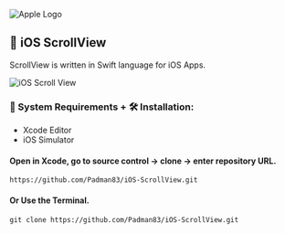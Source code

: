 ![Apple Logo](https://user-images.githubusercontent.com/45048950/73131198-bca1e580-4041-11ea-8f8d-ebfd844f0e64.png) 

## 📱 iOS ScrollView

ScrollView is written in Swift language for iOS Apps.

![iOS Scroll View](https://user-images.githubusercontent.com/45048950/74952813-c13c9c80-543b-11ea-908c-55812cd84247.gif)

### 🧰 System Requirements + 🛠️ Installation:

* Xcode Editor
* iOS Simulator

#### Open in Xcode, go to source control -> clone -> enter repository URL.

```
https://github.com/Padman83/iOS-ScrollView.git
```
#### Or Use the Terminal.

```
git clone https://github.com/Padman83/iOS-ScrollView.git
```
